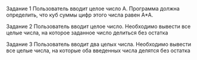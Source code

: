 Задание 1
Пользователь вводит целое число А. Программа должна
определить, что куб суммы цифр этого числа равен А*А.

Задание 2 
Пользователь вводит целое число. Необходимо вывести все
целые числа, на которое заданное число делиться без остатка

Задание 3
Пользователь вводит два целых числа. Необходимо вывести все целые числа, на которые оба введенных числа делятся
без остатка
